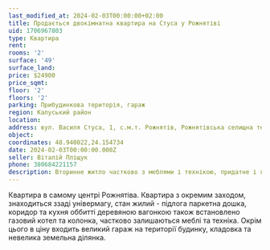 ```yaml
---
last_modified_at: 2024-02-03T00:00:00+02:00
title: Продається двокімнатна квартира на Стуса у Рожнятіві
uid: 1706967803
type: Квартира
rent:
rooms: '2'
surface: '49'
surface_land:
price: $24900
price_sqmt:
floor: '2'
floors: '2'
parking: Прибудинкова територія, гараж
region: Калуський район
location:
address: вул. Василя Стуса, 1, с.м.т. Рожнятів, Рожнятівська селищна територіальна громада
object:
coordinates: 48.940022,24.154734
date: 2024-02-03T00:00:00.000Z
seller: Віталій Пліщук
phone: 380684221157
description: Вторинне житло частково з меблями і технікою, придатне і готове для проживання
---
```


Квартира в самому центрі Рожнятіва. Квартира з окремим заходом, знаходиться ззаді універмагу, стан жилий - підлога паркетна дошка, коридор та кухня оббитті деревяною вагонкою також встановлено газовий котел та колонка, частково залишаються меблі та техніка. Окрім цього в ціну входить великий гараж на території будинку, кладовка та невелика земельна ділянка.
